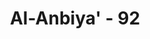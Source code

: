 ---
title: "Al-Anbiya' - 92"
no: 92
arabic_no: ٩٢
ayah: اِنَّ هٰذِهٖٓ اُمَّتُكُمْ اُمَّةً وَّاحِدَةًۖ وَّاَنَا۠ رَبُّكُمْ فَاعْبُدُوْنِ 
translation: "Sungguh, (agama tauhid) inilah agama kamu, agama yang satu, dan Aku adalah Tuhanmu, maka sembahlah Aku."
tafsir: "Dalam ayat ini ditegaskan bahwa agama tauhid ini adalah agama untuk seluruh manusia, dan merupakan agama yang satu, yaitu sama dalam akidah, meskipun berbeda dalam syariat.\n\nRasulullah bersabda, \"Kami para nabi seperti ibarat saudara-saudara se ayah, agama kami satu.\" (Riwayat al-Bukhari, Muslim, Abu Daud dan Ahmad dari Abu Hurairah.)\n\nKemudian pada akhir ayat ini ditegaskan bahwa Allah adalah Tuhan bagi seluruh umat manusia. Oleh sebab itu kepada-Nya sajalah mereka harus menyembah."
---